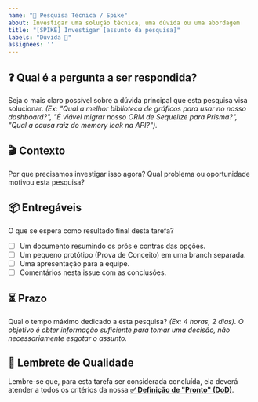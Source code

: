 ```yaml
---
name: "🤔 Pesquisa Técnica / Spike"
about: Investigar uma solução técnica, uma dúvida ou uma abordagem
title: "[SPIKE] Investigar [assunto da pesquisa]"
labels: "Dúvida 🤔"
assignees: ''
---
```


## ❓ Qual é a pergunta a ser respondida?

Seja o mais claro possível sobre a dúvida principal que esta pesquisa visa solucionar.
*(Ex: "Qual a melhor biblioteca de gráficos para usar no nosso dashboard?", "É viável migrar nosso ORM de Sequelize para Prisma?", "Qual a causa raiz do memory leak na API?").*

## 🎬 Contexto

Por que precisamos investigar isso agora? Qual problema ou oportunidade motivou esta pesquisa?

## 📦 Entregáveis

O que se espera como resultado final desta tarefa?
- [ ] Um documento resumindo os prós e contras das opções.
- [ ] Um pequeno protótipo (Prova de Conceito) em uma branch separada.
- [ ] Uma apresentação para a equipe.
- [ ] Comentários nesta issue com as conclusões.

## ⏳ Prazo

Qual o tempo máximo dedicado a esta pesquisa?
*(Ex: 4 horas, 2 dias). O objetivo é obter informação suficiente para tomar uma decisão, não necessariamente esgotar o assunto.*

## 📌 Lembrete de Qualidade
Lembre-se que, para esta tarefa ser considerada concluída, ela deverá atender a todos os critérios da nossa **[✅ Definição de "Pronto" (DoD)](../../docs/05-DEFINITION_OF_DONE.md)**.